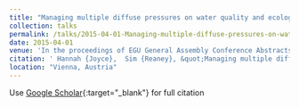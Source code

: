 ```yaml
---
title: "Managing multiple diffuse pressures on water quality and ecological habitat: Spatially targeting effective mitigation actions at the landscape scale."
collection: talks
permalink: /talks/2015-04-01-Managing-multiple-diffuse-pressures-on-water-quality-and-ecological-habitat-Spatially-targeting-effective-mitigation-actions-at-the-landscape-scale
date: 2015-04-01
venue: 'In the proceedings of EGU General Assembly Conference Abstracts'
citation: ' Hannah {Joyce},  Sim {Reaney}, &quot;Managing multiple diffuse pressures on water quality and ecological habitat: Spatially targeting effective mitigation actions at the landscape scale..&quot; In the proceedings of EGU General Assembly Conference Abstracts, 2015.'
location: "Vienna, Austria"
---
```

Use [Google Scholar](https://scholar.google.com/scholar?q=Managing+multiple+diffuse+pressures+on+water+quality+and+ecological+habitat:+Spatially+targeting+effective+mitigation+actions+at+the+landscape+scale.){:target="_blank"} for full citation
